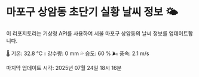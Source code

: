 
# 마포구 상암동 초단기 실황 날씨 정보 🌤️

이 리포지토리는 기상청 API를 사용하여 서울 마포구 상암동의 날씨 정보를 업데이트합니다. 

🌡️ 기온: 32.8 ℃
💧 강수량: 0 mm
💦 습도: 60 %
🌬️ 풍속: 2.1 m/s

마지막 업데이트 시각: 2025년 07월 24일 18시 16분    
